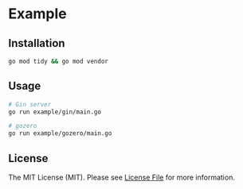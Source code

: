 # Example

## Installation

```bash
go mod tidy && go mod vendor
```

## Usage

```bash
# Gin server
go run example/gin/main.go

# gozero
go run example/gozero/main.go
```

## License

The MIT License (MIT). Please see [License File](LICENSE) for more information.